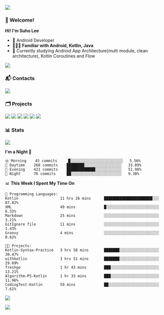 ![](https://capsule-render.vercel.app/api?type=waving&color=93A9D1&section=header&height=200&text=Lee%20Suho&fontColor=black&fontSize=50&fontAlignY=30)

### 👋 Welcome!
**Hi! I'm Suho Lee**
- 📱 Android Developer
- 👨🏻‍💻 **Familiar with Android, Kotlin, Java**
- 🤔 Currently studying Android App Architecture(multi module, clean architecture), Kotlin Coroutines and Flow

[![](https://hits.seeyoufarm.com/api/count/incr/badge.svg?url=https%3A%2F%2Fgithub.com%2Fleesh96&count_bg=%238BD951&title_bg=%236E6E6E&icon=github.svg&icon_color=%23FFFFFF&title=Hits%21&edge_flat=false)](https://github.com/leesh96)

### 📬 Contacts
[![](https://img.shields.io/badge/Gmail-D14836?style=for-the-badge&logo=Gmail&logoColor=white)](mailto:suho2718@gmail.com)

### 🗂 Projects
[![](https://github-readme-stats.vercel.app/api/pin/?username=PeopleAndService&repo=AlBang-Android&bg_color=ffffff00&title_color=5094F0&text_color=7395DF&icon_color=5094F0&border_color=E1E4E8&border_radius=10&show_owner=false)](https://github.com/PeopleAndService/AlBang-Android)
[![](https://github-readme-stats.vercel.app/api/pin/?username=PeopleAndService&repo=BBasPassenger-Android&bg_color=ffffff00&title_color=5094F0&text_color=7395DF&icon_color=5094F0&border_color=E1E4E8&border_radius=10&show_owner=false)](https://github.com/PeopleAndService/BBasPassenger-Android)
[![](https://github-readme-stats.vercel.app/api/pin/?username=Dynamic-LAB&repo=sinsungo_android&bg_color=ffffff00&title_color=5094F0&text_color=7395DF&icon_color=5094F0&border_color=E1E4E8&border_radius=10&show_owner=false)](https://github.com/Dynamic-LAB/sinsungo_android)
[![](https://github-readme-stats.vercel.app/api/pin/?username=leesh96&repo=Memorythm&bg_color=ffffff00&title_color=5094F0&text_color=7395DF&icon_color=5094F0&border_color=E1E4E8&border_radius=10&show_owner=false)](https://github.com/leesh96/Memorythm)
[![](https://github-readme-stats.vercel.app/api/pin/?username=Yg323&repo=app_anima&bg_color=ffffff00&title_color=5094F0&text_color=7395DF&icon_color=5094F0&border_color=E1E4E8&border_radius=10&show_owner=false)](https://github.com/Yg323/app_anima)
[![](https://github-readme-stats.vercel.app/api/pin/?username=leesh96&repo=Petlog&bg_color=ffffff00&title_color=5094F0&text_color=7395DF&icon_color=5094F0&border_color=E1E4E8&border_radius=10&show_owner=false)](https://github.com/leesh96/Petlog)

<!--
### 💻 Tech Stack
![](/img/techstack.png)
-->

### 📊 Stats
[![](https://github-readme-stats.vercel.app/api/?username=leesh96&show_icons=true&count_private=true&bg_color=ffffff00&title_color=5094F0&text_color=7395DF&icon_color=5094F0&border_color=E1E4E8&border_radius=10&include_all_commits=true)](https://github.com/leesh96?tab=repositories)
<!--[![](https://github-readme-stats.vercel.app/api/top-langs/?username=leesh96&bg_color=ffffff00&title_color=7395DF&text_color=7395DF&layout=compact)](https://github.com/leesh96)
[![](https://github-profile-trophy.vercel.app/?username=leesh96&theme=onedark&title=Commits,Issues,PullRequest,Repositories&margin-w=10&no-bg=true)](https://github.com/leesh96?tab=repositories)
-->

<!--START_SECTION:waka-->
**I'm a Night 🦉** 

```text
🌞 Morning    45 commits     █░░░░░░░░░░░░░░░░░░░░░░░░   5.56% 
🌆 Daytime    268 commits    ████████░░░░░░░░░░░░░░░░░   33.09% 
🌃 Evening    421 commits    █████████████░░░░░░░░░░░░   51.98% 
🌙 Night      76 commits     ██░░░░░░░░░░░░░░░░░░░░░░░   9.38%

```


📊 **This Week I Spent My Time On** 

```text
💬 Programming Languages: 
Kotlin                   11 hrs 26 mins      ██████████████████████░░░   87.82% 
XML                      49 mins             █░░░░░░░░░░░░░░░░░░░░░░░░   6.32% 
Markdown                 25 mins             ░░░░░░░░░░░░░░░░░░░░░░░░░   3.21% 
GitIgnore file           11 mins             ░░░░░░░░░░░░░░░░░░░░░░░░░   1.43% 
Groovy                   4 mins              ░░░░░░░░░░░░░░░░░░░░░░░░░   0.62%

🐱‍💻 Projects: 
Kotlin-Syntax-Practice   3 hrs 58 mins       ███████░░░░░░░░░░░░░░░░░░   30.47% 
withkotlin               3 hrs 51 mins       ███████░░░░░░░░░░░░░░░░░░   29.69% 
freshgo                  1 hr 43 mins        ███░░░░░░░░░░░░░░░░░░░░░░   13.21% 
Algorithm-PS-Kotlin      1 hr 33 mins        ███░░░░░░░░░░░░░░░░░░░░░░   11.96% 
CodingTest-Kotlin        59 mins             ██░░░░░░░░░░░░░░░░░░░░░░░   7.61%

```


<!--END_SECTION:waka-->

[![](https://github-readme-solvedac.hyp3rflow.vercel.app/api/?handle=suho2718)](https://solved.ac/profile/suho2718)

![](https://capsule-render.vercel.app/api?type=waving&color=93A9D1&section=footer&height=200)
